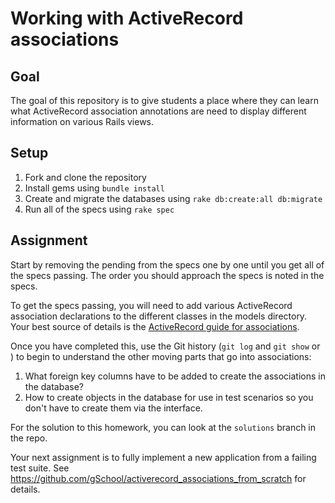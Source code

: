 # Working with ActiveRecord associations

## Goal

The goal of this repository is to give students a place where they can learn what
ActiveRecord association annotations are need to display different information on various
Rails views.

## Setup

1. Fork and clone the repository
1. Install gems using `bundle install`
1. Create and migrate the databases using `rake db:create:all db:migrate`
1. Run all of the specs using `rake spec`

## Assignment

Start by removing the pending from the specs
one by one until you get all of the specs passing. The order you
should approach the specs is noted in the specs.

To get the specs passing, you will need to add various ActiveRecord
association declarations to the different classes in the models
directory. Your best source of details is the [ActiveRecord guide for
associations](http://guides.rubyonrails.org/association_basics.html).

Once you have completed this, use the Git history (`git log` and `git show` or )
to begin to understand the other moving
parts that go into associations:

1. What foreign key columns have to be added to create the associations in the database?
1. How to create objects in the database for use in test scenarios so you don't
have to create them via the interface.

For the solution to this homework, you can look at the `solutions` branch in the repo.

Your next assignment is to fully implement a new application from a failing test suite.
See https://github.com/gSchool/activerecord_associations_from_scratch for details.